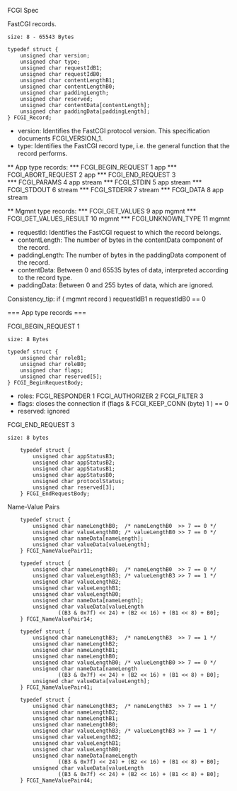 
FCGI Spec


FastCGI records. 

    size: 8 - 65543 Bytes

    typedef struct {
        unsigned char version;
        unsigned char type;
        unsigned char requestIdB1;
        unsigned char requestIdB0;
        unsigned char contentLengthB1;
        unsigned char contentLengthB0;
        unsigned char paddingLength;
        unsigned char reserved;
        unsigned char contentData[contentLength];
        unsigned char paddingData[paddingLength];
    } FCGI_Record;


* version: Identifies the FastCGI protocol version. This specification documents FCGI_VERSION_1.
* type: Identifies the FastCGI record type, i.e. the general function that the record performs. 

** App type records:
*** FCGI_BEGIN_REQUEST       1      app
*** FCGI_ABORT_REQUEST       2      app
*** FCGI_END_REQUEST         3      
*** FCGI_PARAMS              4      app             stream
*** FCGI_STDIN               5      app             stream
*** FCGI_STDOUT              6                      stream 
*** FCGI_STDERR              7                      stream
*** FCGI_DATA                8      app             stream

** Mgmnt type records:
*** FCGI_GET_VALUES          9      app     mgmnt 
*** FCGI_GET_VALUES_RESULT  10              mgmnt
*** FCGI_UNKNOWN_TYPE       11              mgmnt

* requestId: Identifies the FastCGI request to which the record belongs.
* contentLength: The number of bytes in the contentData component of the record.
* paddingLength: The number of bytes in the paddingData component of the record.
* contentData: Between 0 and 65535 bytes of data, interpreted according to the record type.
* paddingData: Between 0 and 255 bytes of data, which are ignored.

Consistency_tip: if ( mgmnt record ) requestIdB1 n requestIdB0 == 0 


=== App type records ===

FCGI_BEGIN_REQUEST       1

    size: 8 Bytes

    typedef struct {
        unsigned char roleB1;
        unsigned char roleB0;
        unsigned char flags;
        unsigned char reserved[5];
    } FCGI_BeginRequestBody;


* roles: 
FCGI_RESPONDER  1
FCGI_AUTHORIZER 2
FCGI_FILTER     3
* flags: closes the connection if (flags & FCGI_KEEP_CONN (byte) 1 ) == 0
* reserved: ignored



FCGI_END_REQUEST        3
    
    size: 8 bytes

        typedef struct {
            unsigned char appStatusB3;
            unsigned char appStatusB2;
            unsigned char appStatusB1;
            unsigned char appStatusB0;
            unsigned char protocolStatus;
            unsigned char reserved[3];
        } FCGI_EndRequestBody;




Name-Value Pairs 

        typedef struct {
            unsigned char nameLengthB0;  /* nameLengthB0  >> 7 == 0 */
            unsigned char valueLengthB0; /* valueLengthB0 >> 7 == 0 */
            unsigned char nameData[nameLength];
            unsigned char valueData[valueLength];
        } FCGI_NameValuePair11;

        typedef struct {
            unsigned char nameLengthB0;  /* nameLengthB0  >> 7 == 0 */
            unsigned char valueLengthB3; /* valueLengthB3 >> 7 == 1 */
            unsigned char valueLengthB2;
            unsigned char valueLengthB1;
            unsigned char valueLengthB0;
            unsigned char nameData[nameLength];
            unsigned char valueData[valueLength
                    ((B3 & 0x7f) << 24) + (B2 << 16) + (B1 << 8) + B0];
        } FCGI_NameValuePair14;

        typedef struct {
            unsigned char nameLengthB3;  /* nameLengthB3  >> 7 == 1 */
            unsigned char nameLengthB2;
            unsigned char nameLengthB1;
            unsigned char nameLengthB0;
            unsigned char valueLengthB0; /* valueLengthB0 >> 7 == 0 */
            unsigned char nameData[nameLength
                    ((B3 & 0x7f) << 24) + (B2 << 16) + (B1 << 8) + B0];
            unsigned char valueData[valueLength];
        } FCGI_NameValuePair41;

        typedef struct {
            unsigned char nameLengthB3;  /* nameLengthB3  >> 7 == 1 */
            unsigned char nameLengthB2;
            unsigned char nameLengthB1;
            unsigned char nameLengthB0;
            unsigned char valueLengthB3; /* valueLengthB3 >> 7 == 1 */
            unsigned char valueLengthB2;
            unsigned char valueLengthB1;
            unsigned char valueLengthB0;
            unsigned char nameData[nameLength
                    ((B3 & 0x7f) << 24) + (B2 << 16) + (B1 << 8) + B0];
            unsigned char valueData[valueLength
                    ((B3 & 0x7f) << 24) + (B2 << 16) + (B1 << 8) + B0];
        } FCGI_NameValuePair44;
